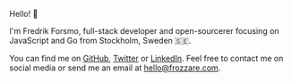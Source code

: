 Hello! 👋

I'm Fredrik Forsmo, full-stack developer and open-sourcerer focusing on JavaScript and Go from Stockholm, Sweden 🇸🇪.

You can find me on [GitHub](https://github.com/frozzare), [Twitter](https://twitter.com/frozzare) or [LinkedIn](https://www.linkedin.com/in/frozzare/). Feel free to contact me on social media or send me an email at [hello@frozzare.com](mailto:hello@frozzare.com).
